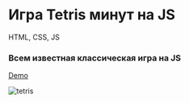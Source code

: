 # Игра Tetris минут на JS

HTML, CSS, JS

### Всем известная классическая игра на JS

[Demo](https://bonafidesjo.github.io/TetrisGame/)


![tetris](https://github.com/user-attachments/assets/59349fdd-a8d9-4273-a07b-5d78ab307280)
